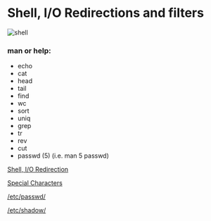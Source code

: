 # Shell, I/O Redirections and filters
 
![shell](https://user-images.githubusercontent.com/85587286/160506094-7bbc8a0b-c085-4a05-b831-fc29e12e70de.jpeg)

### man or help:

- echo
- cat
- head
- tail
- find
- wc
- sort
- uniq
- grep
- tr
- rev
- cut
- passwd (5) (i.e. man 5 passwd)


[Shell, I/O Redirection](http://linuxcommand.org/lc3_lts0070.php)

[Special Characters](http://mywiki.wooledge.org/BashGuide/SpecialCharacters)

[/etc/passwd/](http://manpages.ubuntu.com/manpages/trusty/man5/passwd.5.html)

[/etc/shadow/](https://www.cyberciti.biz/faq/understanding-etcshadow-file/)
